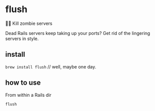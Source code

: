 # flush
🧟‍♂️ Kill zombie servers

Dead Rails servers keep taking up your ports? Get rid of the lingering servers in style. 

## install

`brew install flush` // well, maybe one day. 

## how to use

From within a Rails dir
```
flush
```
